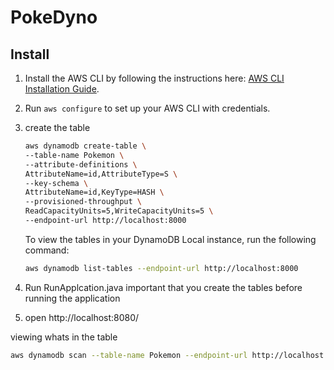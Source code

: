 # PokeDyno

## Install

1. Install the AWS CLI by following the instructions here: [AWS CLI Installation Guide](https://docs.aws.amazon.com/cli/latest/userguide/getting-started-install.html).
2. Run `aws configure` to set up your AWS CLI with credentials.
3. create the table
     ```bash
    aws dynamodb create-table \
    --table-name Pokemon \
    --attribute-definitions \
    AttributeName=id,AttributeType=S \
    --key-schema \
    AttributeName=id,KeyType=HASH \
    --provisioned-throughput \
    ReadCapacityUnits=5,WriteCapacityUnits=5 \
    --endpoint-url http://localhost:8000
    ```
   To view the tables in your DynamoDB Local instance, run the following command:

    ```bash
    aws dynamodb list-tables --endpoint-url http://localhost:8000
    ```

4. Run RunApplcation.java important that you create the tables before running the application
5. open http://localhost:8080/

viewing whats in the table

```bash
aws dynamodb scan --table-name Pokemon --endpoint-url http://localhost:8000
```